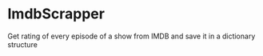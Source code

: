 # ImdbScrapper
Get rating of every episode of a show from IMDB and save it in a dictionary structure
